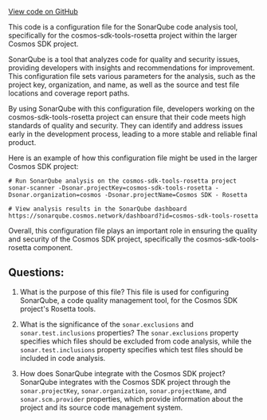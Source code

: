 [View code on GitHub](https://github.com/cosmos/cosmos-sdk/blob/main/tools/rosetta/sonar-project.properties)

This code is a configuration file for the SonarQube code analysis tool, specifically for the cosmos-sdk-tools-rosetta project within the larger Cosmos SDK project. 

SonarQube is a tool that analyzes code for quality and security issues, providing developers with insights and recommendations for improvement. This configuration file sets various parameters for the analysis, such as the project key, organization, and name, as well as the source and test file locations and coverage report paths. 

By using SonarQube with this configuration file, developers working on the cosmos-sdk-tools-rosetta project can ensure that their code meets high standards of quality and security. They can identify and address issues early in the development process, leading to a more stable and reliable final product. 

Here is an example of how this configuration file might be used in the larger Cosmos SDK project:

```
# Run SonarQube analysis on the cosmos-sdk-tools-rosetta project
sonar-scanner -Dsonar.projectKey=cosmos-sdk-tools-rosetta -Dsonar.organization=cosmos -Dsonar.projectName=Cosmos SDK - Rosetta

# View analysis results in the SonarQube dashboard
https://sonarqube.cosmos.network/dashboard?id=cosmos-sdk-tools-rosetta
```

Overall, this configuration file plays an important role in ensuring the quality and security of the Cosmos SDK project, specifically the cosmos-sdk-tools-rosetta component.
## Questions: 
 1. What is the purpose of this file?
   This file is used for configuring SonarQube, a code quality management tool, for the Cosmos SDK project's Rosetta tools.

2. What is the significance of the `sonar.exclusions` and `sonar.test.inclusions` properties?
   The `sonar.exclusions` property specifies which files should be excluded from code analysis, while the `sonar.test.inclusions` property specifies which test files should be included in code analysis.

3. How does SonarQube integrate with the Cosmos SDK project?
   SonarQube integrates with the Cosmos SDK project through the `sonar.projectKey`, `sonar.organization`, `sonar.projectName`, and `sonar.scm.provider` properties, which provide information about the project and its source code management system.